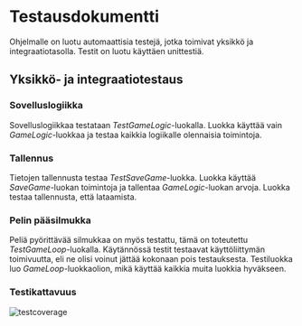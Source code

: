 # Testausdokumentti

Ohjelmalle on luotu automaattisia testejä, jotka toimivat yksikkö ja integraatiotasolla. Testit on luotu käyttäen unittestiä.

## Yksikkö- ja integraatiotestaus

### Sovelluslogiikka
Sovelluslogiikkaa testataan _TestGameLogic_-luokalla. Luokka käyttää vain _GameLogic_-luokkaa ja testaa kaikkia logiikalle olennaisia toimintoja.

### Tallennus
Tietojen tallennusta testaa _TestSaveGame_-luokka. Luokka käyttää _SaveGame_-luokan toimintoja ja tallentaa _GameLogic_-luokan arvoja. Luokka testaa tallennusta, että lataamista.

### Pelin pääsilmukka
Peliä pyörittävää silmukkaa on myös testattu, tämä on toteutettu _TestGameLoop_-luokalla. Käytännössä testit testaavat käyttöliittymän toimivuutta, eli ne olisi voinut jättää kokonaan pois testauksesta. Testiluokka luo _GameLoop_-luokkaolion, mikä käyttää kaikkia muita luokkia hyväkseen.

### Testikattavuus
![testcoverage](https://user-images.githubusercontent.com/81024277/118395490-5d5f4e80-b653-11eb-91c6-b7f43d6fce43.png)
